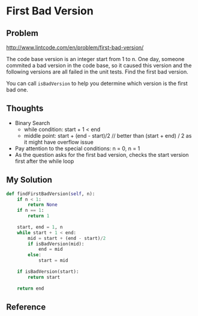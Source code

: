 # First Bad Version

## Problem

http://www.lintcode.com/en/problem/first-bad-version/

The code base version is an integer start from 1 to n. One day, someone commited a bad version in the code base, so it caused this version and the following versions are all failed in the unit tests. Find the first bad version.

You can call ```isBadVersion``` to help you determine which version is the first bad one.

## Thoughts

- Binary Search
  - while condition: start + 1 < end
  - middle point: start + (end - start)/2  // better than (start + end) / 2 as it might have overflow issue
- Pay attention to the special conditions: n = 0, n = 1
- As the question asks for the first bad version, checks the start version first after the while loop 

## My Solution

```python
def findFirstBadVersion(self, n):
    if n < 1:
        return None
    if n == 1:
        return 1
    
    start, end = 1, n
    while start + 1 < end:
        mid = start + (end - start)/2
        if isBadVersion(mid):
            end = mid
        else:
            start = mid
    
    if isBadVersion(start):
        return start
    
    return end
```

## Reference

